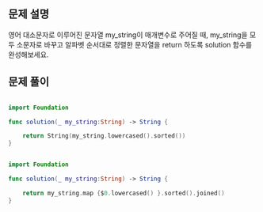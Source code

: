 ## 문제 설명
영어 대소문자로 이루어진 문자열 my_string이 매개변수로 주어질 때, my_string을 모두 소문자로 바꾸고 알파벳 순서대로 정렬한 문자열을 return 하도록 solution 함수를 완성해보세요.
<br>

## 문제 풀이

```swift

import Foundation

func solution(_ my_string:String) -> String {

    return String(my_string.lowercased().sorted())
}
```

```swift

import Foundation

func solution(_ my_string:String) -> String {

    return my_string.map {$0.lowercased() }.sorted().joined()
}
```